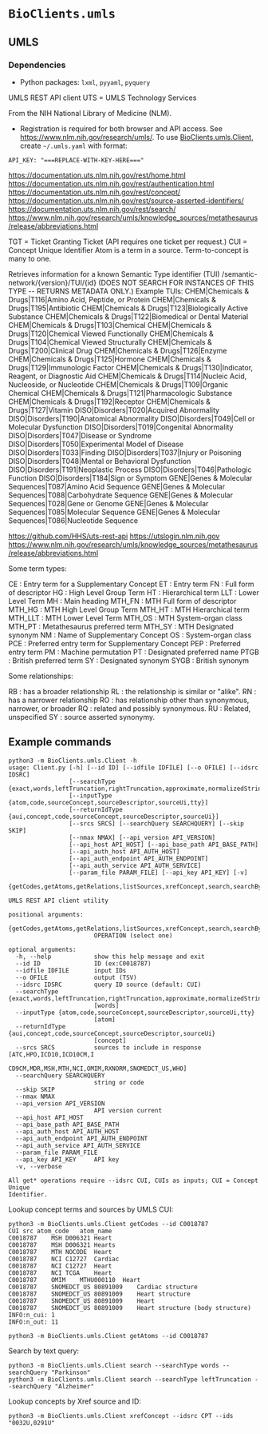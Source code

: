 # `BioClients.umls`

##  UMLS

### Dependencies

* Python packages: `lxml`, `pyyaml`, `pyquery` 

UMLS REST API client
UTS = UMLS Technology Services

From the NIH National Library of Medicine (NLM).

* Registration is required for both browser and API access.  See
<https://www.nlm.nih.gov/research/umls/>. To use
[BioClients.umls.Client](BioClients/umls/Client.py), create `~/.umls.yaml` with
format:

```
API_KEY: "===REPLACE-WITH-KEY-HERE==="
```

 <https://documentation.uts.nlm.nih.gov/rest/home.html>
 <https://documentation.uts.nlm.nih.gov/rest/authentication.html>
 <https://documentation.uts.nlm.nih.gov/rest/concept/>
 <https://documentation.uts.nlm.nih.gov/rest/source-asserted-identifiers/>
 <https://documentation.uts.nlm.nih.gov/rest/search/>
 <https://www.nlm.nih.gov/research/umls/knowledge_sources/metathesaurus/release/abbreviations.html>

 TGT = Ticket Granting Ticket
 (API requires one ticket per request.)
 CUI = Concept Unique Identifier
 Atom is a term in a source.
 Term-to-concept is many to one.

 Retrieves information for a known Semantic Type identifier (TUI)
 /semantic-network/{version}/TUI/{id}
 (DOES NOT SEARCH FOR INSTANCES OF THIS TYPE -- RETURNS METADATA ONLY.)
 Example TUIs:
 CHEM|Chemicals & Drugs|T116|Amino Acid, Peptide, or Protein
 CHEM|Chemicals & Drugs|T195|Antibiotic
 CHEM|Chemicals & Drugs|T123|Biologically Active Substance
 CHEM|Chemicals & Drugs|T122|Biomedical or Dental Material
 CHEM|Chemicals & Drugs|T103|Chemical
 CHEM|Chemicals & Drugs|T120|Chemical Viewed Functionally
 CHEM|Chemicals & Drugs|T104|Chemical Viewed Structurally
 CHEM|Chemicals & Drugs|T200|Clinical Drug
 CHEM|Chemicals & Drugs|T126|Enzyme
 CHEM|Chemicals & Drugs|T125|Hormone
 CHEM|Chemicals & Drugs|T129|Immunologic Factor
 CHEM|Chemicals & Drugs|T130|Indicator, Reagent, or Diagnostic Aid
 CHEM|Chemicals & Drugs|T114|Nucleic Acid, Nucleoside, or Nucleotide
 CHEM|Chemicals & Drugs|T109|Organic Chemical
 CHEM|Chemicals & Drugs|T121|Pharmacologic Substance
 CHEM|Chemicals & Drugs|T192|Receptor
 CHEM|Chemicals & Drugs|T127|Vitamin
 DISO|Disorders|T020|Acquired Abnormality
 DISO|Disorders|T190|Anatomical Abnormality
 DISO|Disorders|T049|Cell or Molecular Dysfunction
 DISO|Disorders|T019|Congenital Abnormality
 DISO|Disorders|T047|Disease or Syndrome
 DISO|Disorders|T050|Experimental Model of Disease
 DISO|Disorders|T033|Finding
 DISO|Disorders|T037|Injury or Poisoning
 DISO|Disorders|T048|Mental or Behavioral Dysfunction
 DISO|Disorders|T191|Neoplastic Process
 DISO|Disorders|T046|Pathologic Function
 DISO|Disorders|T184|Sign or Symptom
 GENE|Genes & Molecular Sequences|T087|Amino Acid Sequence
 GENE|Genes & Molecular Sequences|T088|Carbohydrate Sequence
 GENE|Genes & Molecular Sequences|T028|Gene or Genome
 GENE|Genes & Molecular Sequences|T085|Molecular Sequence
 GENE|Genes & Molecular Sequences|T086|Nucleotide Sequence

 <https://github.com/HHS/uts-rest-api>
 <https://utslogin.nlm.nih.gov>
 <https://www.nlm.nih.gov/research/umls/knowledge_sources/metathesaurus/release/abbreviations.html>
 
 Some term types:
 
  CE : Entry term for a Supplementary Concept
  ET : Entry term
  FN : Full form of descriptor
  HG : High Level Group Term
  HT : Hierarchical term
  LLT : Lower Level Term
  MH : Main heading
  MTH\_FN : MTH Full form of descriptor
  MTH\_HG : MTH High Level Group Term
  MTH\_HT : MTH Hierarchical term
  MTH\_LLT : MTH Lower Level Term
  MTH\_OS : MTH System-organ class
  MTH\_PT : Metathesaurus preferred term
  MTH\_SY : MTH Designated synonym
  NM : Name of Supplementary Concept
  OS : System-organ class
  PCE : Preferred entry term for Supplementary Concept
  PEP : Preferred entry term
  PM : Machine permutation
  PT : Designated preferred name
  PTGB : British preferred term
  SY : Designated synonym
  SYGB : British synonym
  
 Some relationships:

  RB : has a broader relationship
  RL : the relationship is similar or "alike". 
  RN : has a narrower relationship
  RO : has relationship other than synonymous, narrower, or broader
  RQ : related and possibly synonymous.
  RU : Related, unspecified
  SY : source asserted synonymy.

## Example commands

```
python3 -m BioClients.umls.Client -h
usage: Client.py [-h] [--id ID] [--idfile IDFILE] [--o OFILE] [--idsrc IDSRC]
                 [--searchType {exact,words,leftTruncation,rightTruncation,approximate,normalizedString}]
                 [--inputType {atom,code,sourceConcept,sourceDescriptor,sourceUi,tty}]
                 [--returnIdType {aui,concept,code,sourceConcept,sourceDescriptor,sourceUi}]
                 [--srcs SRCS] [--searchQuery SEARCHQUERY] [--skip SKIP]
                 [--nmax NMAX] [--api_version API_VERSION]
                 [--api_host API_HOST] [--api_base_path API_BASE_PATH]
                 [--api_auth_host API_AUTH_HOST]
                 [--api_auth_endpoint API_AUTH_ENDPOINT]
                 [--api_auth_service API_AUTH_SERVICE]
                 [--param_file PARAM_FILE] [--api_key API_KEY] [-v]
                 {getCodes,getAtoms,getRelations,listSources,xrefConcept,search,searchByTUI}

UMLS REST API client utility

positional arguments:
  {getCodes,getAtoms,getRelations,listSources,xrefConcept,search,searchByTUI}
                        OPERATION (select one)

optional arguments:
  -h, --help            show this help message and exit
  --id ID               ID (ex:C0018787)
  --idfile IDFILE       input IDs
  --o OFILE             output (TSV)
  --idsrc IDSRC         query ID source (default: CUI)
  --searchType {exact,words,leftTruncation,rightTruncation,approximate,normalizedString}
                        [words]
  --inputType {atom,code,sourceConcept,sourceDescriptor,sourceUi,tty}
                        [atom]
  --returnIdType {aui,concept,code,sourceConcept,sourceDescriptor,sourceUi}
                        [concept]
  --srcs SRCS           sources to include in response [ATC,HPO,ICD10,ICD10CM,I
                        CD9CM,MDR,MSH,MTH,NCI,OMIM,RXNORM,SNOMEDCT_US,WHO]
  --searchQuery SEARCHQUERY
                        string or code
  --skip SKIP
  --nmax NMAX
  --api_version API_VERSION
                        API version current
  --api_host API_HOST
  --api_base_path API_BASE_PATH
  --api_auth_host API_AUTH_HOST
  --api_auth_endpoint API_AUTH_ENDPOINT
  --api_auth_service API_AUTH_SERVICE
  --param_file PARAM_FILE
  --api_key API_KEY     API key
  -v, --verbose

All get* operations require --idsrc CUI, CUIs as inputs; CUI = Concept Unique
Identifier.
```

Lookup concept terms and sources by UMLS CUI:

```
python3 -m BioClients.umls.Client getCodes --id C0018787
CUI	src	atom_code	atom_name
C0018787	MSH	D006321	Heart
C0018787	MSH	D006321	Hearts
C0018787	MTH	NOCODE	Heart
C0018787	NCI	C12727	Cardiac
C0018787	NCI	C12727	Heart
C0018787	NCI	TCGA	Heart
C0018787	OMIM	MTHU000110	Heart
C0018787	SNOMEDCT_US	80891009	Cardiac structure
C0018787	SNOMEDCT_US	80891009	Heart structure
C0018787	SNOMEDCT_US	80891009	Heart
C0018787	SNOMEDCT_US	80891009	Heart structure (body structure)
INFO:n_cui: 1
INFO:n_out: 11
```

```
python3 -m BioClients.umls.Client getAtoms --id C0018787
```

Search by text query:

```
python3 -m BioClients.umls.Client search --searchType words --searchQuery "Parkinson"
python3 -m BioClients.umls.Client search --searchType leftTruncation --searchQuery "Alzheimer"
```

Lookup concepts by Xref source and ID:

```
python3 -m BioClients.umls.Client xrefConcept --idsrc CPT --ids "0032U,0291U"
```
